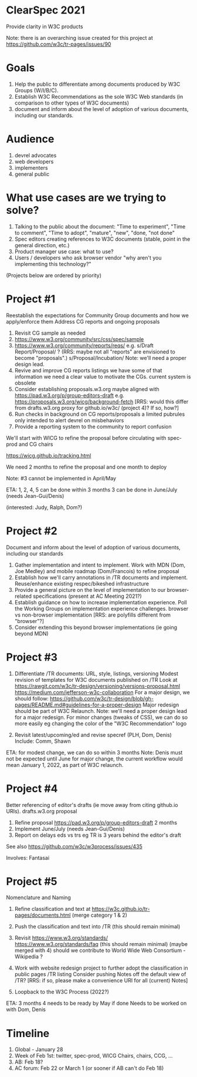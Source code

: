 # ClearSpec 2021

Provide clarity in W3C products
 
 Note: there is an overarching issue created for this project at
 https://github.com/w3c/tr-pages/issues/90

# Goals

1. Help the public to differentiate among documents produced by W3C Groups (W/I/B/C).
1. Establish W3C Recommendations as the sole W3C Web standards (in comparison to other types of W3C documents)
1. document and inform about the level of adoption of various documents, including our standards.

# Audience

1. devrel advocates
1. web developers
1. implementers
1. general public

# What use cases are we trying to solve?

1. Talking to the public about the document: "Time to experiment", "Time to comment", "Time to adopt", "mature", "new", "done, "not done"
1. Spec editors creating references to W3C documents (stable, point in the general direction, etc.)
1. Product manager use case: what to use?
1. Users / developers who ask browser vendor "why aren't you implementing this technology?"

(Projects below are ordered by priority)

# Project #1

Reestablish the expectations for Community Group documents and how we apply/enforce them
Address CG reports and ongoing proposals

1. Revisit CG sample as needed
  1. https://www.w3.org/community/src/css/spec/sample
  1. https://www.w3.org/community/reports/reqs/
     e.g. s/Draft Report/Proposal/ ? (RRS: maybe not all "reports" are envisioned to become "proposals".)
     s/Proposal/Incubation/
     Note: we'll need a proper design lead.
  1. Revive and improve CG reports listings
     we have some of that information
     we need a clear value to motivate the CGs.
     current system is obsolete
  1. Consider establishing proposals.w3.org
     maybe aligned with https://pad.w3.org/p/group-editors-draft
     e.g. https://proposals.w3.org/wicg/background-fetch
     [RRS: would this differ from drafts.w3.org proxy for github.io/w3c/  (project 4)?  If so, how?]
  1. Run checks in background on CG reports/proposals
     a limited pubrules only intended to alert devrel on misbehaviors
  1. Provide a reporting system to the community to report confusion  


We'll start with WICG to refine the proposal before circulating with spec-prod and CG chairs

https://wicg.github.io/tracking.html

We need 2 months to refine the proposal and one month to deploy

Note: #3 cannot be implemented in April/May
 
ETA:
 1, 2, 4, 5 can be done within 3 months
 3 can be done in June/July (needs Jean-Gui/Denis)

 (interested: Judy, Ralph, Dom?)

# Project #2

Document and inform about the level of adoption of various documents, including our standards

1. Gather implementation and intent to implement.
     Work with MDN (Dom, Joe Medley) and mobile roadmap (Dom/Francois) to refine proposal
1. Establish how we'll carry annotations in /TR documents and implement. Reuse/enhance existing respec/bikeshed infrastructure
1. Provide a general picture on the level of implementation to our browser-related specifications (present at AC Meeting 2021?)
1. Establish guidance on how to increase implementation experience.
     Poll the Working Groups on implementation experience challenges.
     browser vs non-browser implementation [RRS: are polyfills different from "browser"?]
1. Consider extending this beyond browser implementations (ie going beyond MDN)

# Project #3

1. Differentiate /TR documents: URL, style, listings, versioning
  Modest revision of templates for W3C documents published on /TR
    Look at
     https://rawgit.com/w3c/tr-design/versioning/versions-proposal.html
     https://medium.com/jefferson-w3c-collaboration
  For a major design, we should follow:
    https://github.com/w3c/tr-design/blob/gh-pages/README.md#guidelines-for-a-proper-design
    Major redesign should be part of W3C Relaunch.
       Note: we'll need a proper design lead for a major redesign.
  For minor changes (tweaks of CSS), we can do so more easily
    eg changing the color of the "W3C Recommendation" logo

1. Revisit latest/upcoming/ed and revise specref (PLH, Dom, Denis)
  Include: Comm, Shawn

ETA:
 for modest change, we can do so within 3 months
   Note: Denis must not be expected until June
 for major change, the current workflow would mean January 1, 2022, as part
   of W3C relaunch.

# Project #4

Better referencing of editor's drafts (ie move away from citing github.io URIs). drafts.w3.org proposal

1. Refine proposal
      https://pad.w3.org/p/group-editors-draft
   2 months
1. Implement
  June/July (needs Jean-Gui/Denis)
1. Report on delays eds vs trs
  eg TR is 3 years behind the editor's draft
   
See also https://github.com/w3c/w3process/issues/435
   
Involves: Fantasai

# Project #5

Nomenclature and Naming

1. Refine classification and text at
     https://w3c.github.io/tr-pages/documents.html
    (merge category 1 & 2)

1. Push the classification and text into /TR
     (this should remain minimal)

1. Revisit https://www.w3.org/standards/
   https://www.w3.org/standards/faq
   (this should remain minimal)
       (maybe merged with 4)
       should we contribute to
         World Wide Web Consortium - Wikipedia ?

1. Work with website redesign project to further adopt the classification
      in public pages
       /TR listing
        Consider pushing Notes off the default view of /TR?
        [RRS: if so, please make a convenience URI for all (current) Notes]

1. Loopback to the W3C Process (2022?)

 ETA: 3 months
    4 needs to be ready by May if done
    Needs to be worked on with Dom, Denis

# Timeline

1. Global - January 28
1. Week of Feb 1st: twitter, spec-prod, WICG Chairs, chairs, CCG, ...
1. AB: Feb 18?
1. AC forum: Feb 22 or March 1 (or sooner if AB can't do Feb 18)
